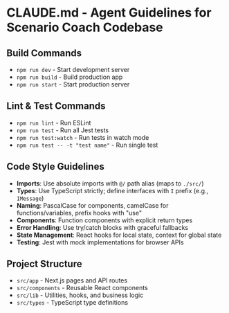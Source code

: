 # CLAUDE.md - Agent Guidelines for Scenario Coach Codebase

## Build Commands
- `npm run dev` - Start development server
- `npm run build` - Build production app
- `npm run start` - Start production server

## Lint & Test Commands
- `npm run lint` - Run ESLint
- `npm run test` - Run all Jest tests
- `npm run test:watch` - Run tests in watch mode
- `npm run test -- -t "test name"` - Run single test

## Code Style Guidelines
- **Imports**: Use absolute imports with `@/` path alias (maps to `./src/`)
- **Types**: Use TypeScript strictly; define interfaces with `I` prefix (e.g., `IMessage`)
- **Naming**: PascalCase for components, camelCase for functions/variables, prefix hooks with "use"
- **Components**: Function components with explicit return types
- **Error Handling**: Use try/catch blocks with graceful fallbacks
- **State Management**: React hooks for local state, context for global state
- **Testing**: Jest with mock implementations for browser APIs

## Project Structure
- `src/app` - Next.js pages and API routes
- `src/components` - Reusable React components
- `src/lib` - Utilities, hooks, and business logic
- `src/types` - TypeScript type definitions